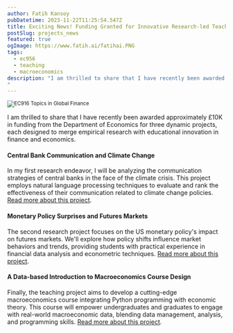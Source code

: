 ```yaml
---
author: Fatih Kansoy
pubDatetime: 2023-11-22T11:25:54.547Z
title: Exciting News! Funding Granted for Innovative Research-led Teaching in Economics
postSlug: projects_news
featured: true
ogImage: https://www.fatih.ai/fatihai.PNG
tags:
  - ec956
  - teaching
  - macroeconomics
description: "I am thrilled to share that I have recently been awarded approximately £10K in funding from the Department of Economics for three dynamic projects, each designed to merge empirical research with educational innovation in finance and economics.
"
---
```


<small>![EC916 Topics in Global Finance](@assets/images/ec916.png)</small>

I am thrilled to share that I have recently been awarded approximately £10K in funding from the Department of Economics for three dynamic projects, each designed to merge empirical research with educational innovation in finance and economics.

#### Central Bank Communication and Climate Change

In my first research endeavor, I will be analyzing the communication strategies of central banks in the face of the climate crisis. This project employs natural language processing techniques to evaluate and rank the effectiveness of their communication related to climate change policies. [Read more about this project](/posts/climate_central_banks).

#### Monetary Policy Surprises and Futures Markets

The second research project focuses on the US monetary policy's impact on futures markets. We'll explore how policy shifts influence market behaviors and trends, providing students with practical experience in financial data analysis and econometric techniques. [Read more about this project](/posts/monetary_policy_and_futures_markets).

#### A Data-based Introduction to Macroeconomics Course Design

Finally, the teaching project aims to develop a cutting-edge macroeconomics course integrating Python programming with economic theory. This course will empower undergraduates and graduates to engage with real-world macroeconomic data, blending data management, analysis, and programming skills. [Read more about this project](/posts/python_macroeconomics).
